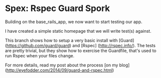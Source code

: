 Spex: Rspec Guard Spork
===========================

Building on the base_rails_app, we now want to start testing our app.

I have created a simple static homepage that we will write test(s) against.

This branch shows how to setup a very basic install with [Guard] (https://github.com/guard/guard) and [Rspec] (http://rspec.info/). The tests are pretty trivial, but they show how to exercise the Guardfile, that's used to run Rspec when your files change.

For more details, read my post about the process [on my blog] (http://eyefodder.com/2014/09/guard-and-rspec.html)
